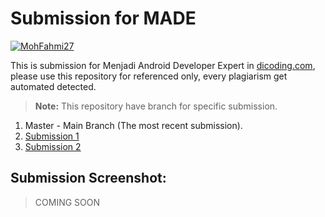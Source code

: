 # Submission for MADE
[![MohFahmi27](https://circleci.com/gh/MohFahmi27/MyExpertAndroidSubmission.svg?style=svg)](https://circleci.com/gh/MohFahmi27/MyExpertAndroidSubmission)

This is submission for Menjadi Android Developer Expert in <a href="https://www.dicoding.com/academies/165">dicoding.com</a>, please use this repository for referenced only, every plagiarism get automated detected.
>**Note:** This repository have branch for specific submission.

  1. Master - Main Branch (The most recent submission).
  2. <a href="#">Submission 1</a>
  3. <a href="#">Submission 2</a>
  
  ## Submission Screenshot:
  >COMING SOON
